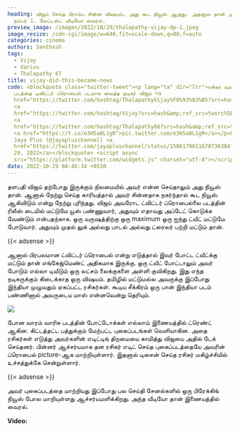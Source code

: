 ```yaml
---
heading: விஜய் செய்த ரொம்ப சின்ன விஷயம், அது கூட நியூஸ் ஆகுது. அதனால தான் அவர்
  நம்பர் 1. லேட்டஸ்ட் வீடியோ வைரல்.
preview_image: /images/2022/10/29/thalapathy-vijay-dp-1.jpeg
image_resize: /cdn-cgi/image/w=640,fit=scale-down,q=80,f=auto
categories: cinema
authors: Santhosh
tags:
  - Vijay
  - Varisu
  - Thalapathy 67
title: vijay-did-this-became-news
code: <blockquote class="twitter-tweet"><p lang="ta" dir="ltr">ரசிகர் வரைந்த
  படத்தை டிவிட்டர் ப்ரொபைல் படமாக வைத்த நடிகர் விஜய் <a
  href="https://twitter.com/hashtag/ThalapathyVijay%F0%93%83%B5?src=hash&amp;ref_src=twsrc%5Etfw">#ThalapathyVijay𓃵</a>
  <a
  href="https://twitter.com/hashtag/Vijay?src=hash&amp;ref_src=twsrc%5Etfw">#Vijay</a>
  <a
  href="https://twitter.com/hashtag/Thalapathy66?src=hash&amp;ref_src=twsrc%5Etfw">#Thalapathy66</a>
  <a href="https://t.co/e3H5a0L1gR">pic.twitter.com/e3H5a0L1gR</a></p>&mdash;
  Jaya Plus (@jayapluschannel) <a
  href="https://twitter.com/jayapluschannel/status/1586179611678736384?ref_src=twsrc%5Etfw">October
  29, 2022</a></blockquote> <script async
  src="https://platform.twitter.com/widgets.js" charset="utf-8"></script>
date: 2022-10-29 08:46:34 +0530
---
```

தளபதி விஜய் தற்போது இருக்கும் நிலமையில் அவர் என்ன செய்தாலும் அது நியூஸ் தான். ஆனால் நேற்று செய்த காரியத்தால் அவர் சின்னதாக நகர்ந்தால் கூட நியூஸ் ஆகிவிடும் என்று நேற்று புரிந்தது. விஜய் அவரோட ட்விட்டர் ப்ரொபைல்லை படத்தின் ரிலீஸ் டைமில் மட்டுமே யூஸ் பண்ணுவார், அதுவும் எதாவது அப்டேட் கொடுக்க வேண்டும் என்பதற்காக. ஒரு வருஷத்திற்கு ஒரு maximum ஒரு ஐந்து ட்வீட் மட்டுமே போடுவார். அதுவும் முதல் லுக் அல்லது பாடல் அல்லது ட்ரைலர் பற்றி மட்டும் தான்.

{{< adsense >}}

ஆனால் பிரபலமான ட்விட்டர் ப்ரொபைல் என்று எடுத்தால் இவர் போட்ட ட்வீட்க்கு மட்டும் தான் எங்கேஜ்மெண்ட் அதிகமாக இருக்கு. ஒரு ட்வீட் போட்டாலும் அவர் போடும் எல்லா டிவீடும் ஒரு லட்சம் லைக்குகளை அள்ளி குவிகிறது. இது எந்த நடிகருக்கும் கிடைக்காத ஒரு விஷயம். தமிழில் மட்டுமல்ல அவருக்கு இப்போது இந்தியா முழுவதும் ஏகப்பட்ட ரசிகர்கள். கூடிய சீக்கிரம் ஒரு பான் இந்தியா படம் பண்ணினால் அவருடைய மாஸ் என்னவென்று தெரியும்.

![](/images/2022/10/29/thalapathy-vijay-dp.jpeg)

போன வாரம் வாரிசு படத்தின் போட்டோக்கள் எல்லாம் இணையத்தில் ட்ரெண்ட் ஆகின. கிட்டத்தட்ட பத்துக்கும் மேற்பட்ட புகைப்படங்கள் வெளியாகின. அதை ரசிகர்கள் எடுத்து அவர்களின் எடிட்டிங் திறமையை காமித்து விஜயை அதில் டேக் செய்தனர். பின்னர் ஆச்சர்யமாக தன ரசிகர் எடிட் செய்த புகைப்படத்தையே அவரின் ப்ரொபைல் picture-ஆக மாற்றியுள்ளார். இதனால் டிசைன் செய்த ரசிகர் மகிழ்ச்சியில் உச்சத்துக்கே சென்றுள்ளார்.

{{< adsense >}}

அவர் புகைப்படத்தை மாற்றியது இப்போது பல செய்தி சேனல்களில் ஒரு பிரேக்கிங் நியூஸ் போல மாறியுள்ளது ஆச்சர்யமளிக்கிறது. அந்த வீடியோ தான் இணையத்தில் வைரல்.

**V﻿ideo:**